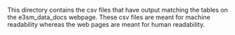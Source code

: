 This directory contains the csv files that have output matching the tables on the e3sm_data_docs webpage.
These csv files are meant for machine readability whereas the web pages are meant for human readability.
